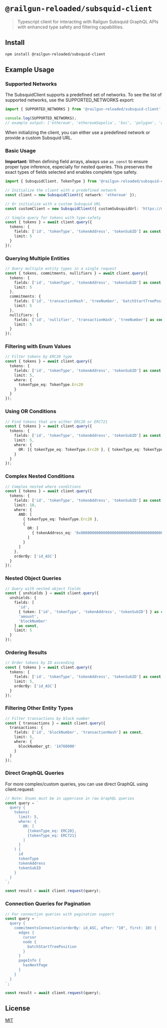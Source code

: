 # `@railgun-reloaded/subsquid-client`

> Typescript client for interacting with Railgun Subsquid GraphQL APIs with enhanced type safety and filtering capabilities.

## Install

```sh
npm install @railgun-reloaded/subsquid-client
```

## Example Usage

### Supported Networks

The SubsquidClient supports a predefined set of networks. To see the list of supported networks, use the SUPPORTED_NETWORKS export:

```ts
import { SUPPORTED_NETWORKS } from '@railgun-reloaded/subsquid-client';

console.log(SUPPORTED_NETWORKS);
// example output: ['ethereum', 'ethereumSepolia', 'bsc', 'polygon', 'arbitrum']
```

When initializing the client, you can either use a predefined network or provide a custom Subsquid URL.

### Basic Usage

**Important:** When defining field arrays, always use `as const` to ensure proper type inference, especially for nested queries. This preserves the exact types of fields selected and enables complete type safety.

```ts
import { SubsquidClient, TokenType } from '@railgun-reloaded/subsquid-client';

// Initialize the client with a predefined network
const client = new SubsquidClient({ network: 'ethereum' });

// Or initialize with a custom Subsquid URL
const customClient = new SubsquidClient({ customSubsquidUrl: 'https://my-subsquid-api.example.com/graphql' });

// Simple query for tokens with type-safety
const { tokens } = await client.query({
  tokens: {
    fields: ['id', 'tokenType', 'tokenAddress', 'tokenSubID'] as const,
    limit: 5
  }
});
```

### Querying Multiple Entities

```ts
// Query multiple entity types in a single request
const { tokens, commitments, nullifiers } = await client.query({
  tokens: {
    fields: ['id', 'tokenType', 'tokenAddress', 'tokenSubID'] as const,
    limit: 5
  },
  commitments: {
    fields: ['id', 'transactionHash', 'treeNumber', 'batchStartTreePosition'] as const,
    limit: 5
  },
  nullifiers: {
    fields: ['id', 'nullifier', 'transactionHash', 'treeNumber'] as const,
    limit: 5
  }
});
```

### Filtering with Enum Values

```ts
// Filter tokens by ERC20 type
const { tokens } = await client.query({
  tokens: {
    fields: ['id', 'tokenType', 'tokenAddress', 'tokenSubID'] as const,
    limit: 5,
    where: {
      tokenType_eq: TokenType.Erc20
    }
  }
});
```

### Using OR Conditions

```ts
// Find tokens that are either ERC20 or ERC721
const { tokens } = await client.query({
  tokens: {
    fields: ['id', 'tokenType', 'tokenAddress', 'tokenSubID'] as const,
    limit: 5,
    where: {
      OR: [{ tokenType_eq: TokenType.Erc20 }, { tokenType_eq: TokenType.Erc721 }]
    }
  }
});
```

### Complex Nested Conditions

```ts
// Complex nested where conditions
const { tokens } = await client.query({
  tokens: {
    fields: ['id', 'tokenType', 'tokenAddress', 'tokenSubID'] as const,
    limit: 10,
    where: {
      AND: [
        { tokenType_eq: TokenType.Erc20 },
        {
          OR: [
            { tokenAddress_eq: '0x0000000000000000000000000000000000000000' }
          ]
        }
      ]
    },
    orderBy: ['id_ASC']
  }
});
```

### Nested Object Queries

```ts
// Query with nested object fields
const { unshields } = await client.query({
  unshields: {
    fields: [
      'id',
      { token: ['id', 'tokenType', 'tokenAddress', 'tokenSubID'] } as const,
      'amount',
      'blockNumber'
    ] as const,
    limit: 5
  }
});
```

### Ordering Results

```ts
// Order tokens by ID ascending
const { tokens } = await client.query({
  tokens: {
    fields: ['id', 'tokenType', 'tokenAddress', 'tokenSubID'] as const,
    limit: 5,
    orderBy: ['id_ASC']
  }
});
```

### Filtering Other Entity Types

```ts
// Filter transactions by block number
const { transactions } = await client.query({
  transactions: {
    fields: ['id', 'blockNumber', 'transactionHash'] as const,
    limit: 5,
    where: {
      blockNumber_gt: '14760000'
    }
  }
});
```

### Direct GraphQL Queries

For more complex/custom queries, you can use direct GraphQL using client.request:

```ts
// Note: Enums must be in uppercase in raw GraphQL queries
const query = `
  query {
    tokens(
      limit: 5,
      where: {
        OR: [
          {tokenType_eq: ERC20},
          {tokenType_eq: ERC721}
        ]
      }
    ) {
      id
      tokenType
      tokenAddress
      tokenSubID
    }
  }
`;

const result = await client.request(query);
```

### Connection Queries for Pagination

```ts
// For connection queries with pagination support
const query = `
  query {
    commitmentsConnection(orderBy: id_ASC, after: "10", first: 10) {
      edges {
        cursor
        node {
          batchStartTreePosition
        }
      }
      pageInfo {
        hasNextPage
      }
    }
  }
`;

const result = await client.request(query);
```

## License

[MIT](LICENSE)
